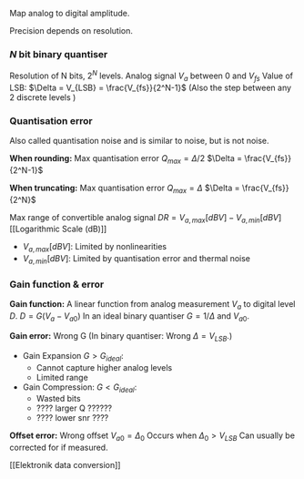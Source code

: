 Map analog to digital amplitude.

Precision depends on resolution. 

### $N$ bit binary quantiser
Resolution of N bits, $2^N$ levels.
Analog signal $V_a$ between 0 and $V_{fs}$ 
Value of LSB: $\Delta = V_{LSB} = \frac{V_{fs}}{2^N-1}$ (Also the step between any 2 discrete levels )

### Quantisation error 
Also called quantisation noise and is similar to noise, but is not noise.

**When rounding:** 
Max quantisation error $Q_{max} = \Delta/2$
$\Delta = \frac{V_{fs}}{2^N-1}$

**When truncating:** 
Max quantisation error $Q_{max} = \Delta$
$\Delta = \frac{V_{fs}}{2^N}$

Max range of convertible analog signal $DR = V_{a,max}[dBV] - V_{a,min}[dBV]$ [[Logarithmic Scale (dB)]]
- $V_{a,max}[dBV]$: Limited by nonlinearities
- $V_{a,min}[dBV]$: Limited by quantisation error and thermal noise

### Gain function & error
**Gain function:**
A linear function from analog measurement $V_a$ to digital level $D$.
$D = G(V_a - V_{a0})$
In an ideal binary quantiser $G = 1/\Delta$ and $V_{a0}$.

**Gain error:**
Wrong G
(In binary quantiser: Wrong $\Delta = V_{LSB}$.)
- Gain Expansion $G > G_{ideal}$: 
	- Cannot capture higher analog levels
	- Limited range
- Gain Compression: $G < G_{ideal}$: 
	- Wasted bits
	- ???? larger Q ??????
	- ???? lower snr ????

**Offset error:**
Wrong offset $V_{a0} = \Delta_0$
Occurs when $\Delta_0 > V_{LSB}$
Can usually be corrected for if measured.


[[Elektronik data conversion]]
